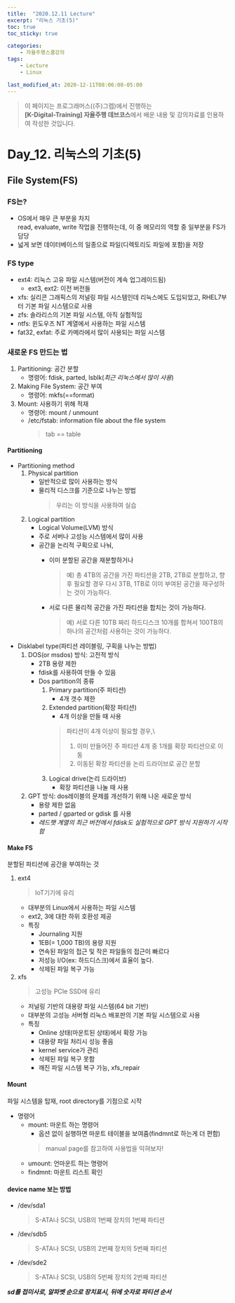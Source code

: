```yaml
---
title:  "2020.12.11 Lecture"
excerpt: "리눅스 기초(5)"
toc: true
toc_sticky: true

categories:
    - 자율주행스쿨강의
tags:
    - Lecture
    - Linux

last_modified_at: 2020-12-11T08:06:00-05:00
---
```


>이 페이지는 프로그래머스((주)그렙)에서 진행하는\
**[K-Digital-Training] 자율주행 데브코스**에서 배운 내용 및 강의자료를 인용하여 작성한 것입니다.

# **Day_12. 리눅스의 기초(5)**

## **File System(FS)**

### **FS는?**
* OS에서 매우 큰 부분을 차지\
read, evaluate, write 작업을 진행하는데, 이 중 메모리의 역할 중 일부분을 FS가 담당
* 넓게 보면 데이터베이스의 일종으로 파일(디렉토리도 파일에 포함)을 저장

### **FS type**
* ext4: 리눅스 고유 파일 시스템(버전이 계속 업그레이드됨)
    * ext3, ext2: 이전 버전들
* xfs: 실리콘 그래픽스의 저널링 파일 시스템인데 리눅스에도 도입되었고, RHEL7부터 기본 파일 시스템으로 사용
* zfs: 솔라리스의 기본 파일 시스템, 아직 실험적임
* ntfs: 윈도우즈 NT 계열에서 사용하는 파일 시스템
* fat32, exfat: 주로 카메라에서 많이 사용되는 파일 시스템

### **새로운 FS 만드는 법**
1. Partitioning: 공간 분할
    * 명령어: fdisk, parted, lsblk(*최근 리눅스에서 많이 사용*)
2. Making File System: 공간 부여
    * 명령어: mkfs(==format)
3. Mount: 사용하기 위해 적재
    * 명령어: mount / unmount
    * /etc/fstab: information file about the file system
        >tab == table

#### **Partitioning**
* Partitioning method
    1. Physical partition
        + 일반적으로 많이 사용하는 방식
        + 물리적 디스크를 기준으로 나누는 방법
            >우리는 이 방식을 사용하여 실습
    2. Logical partition
        + Logical Volume(LVM) 방식
        + 주로 서버나 고성능 시스템에서 많이 사용
        + 공간을 논리적 구획으로 나눠,
            - 이미 분할된 공간을 재분할하거나
                >예) 총 4TB의 공간을 가진 파티션을 2TB, 2TB로 분할하고, 향후 필요할 경우 다시 3TB, 1TB로 이미 부여된 공간을 재구성하는 것이 가능하다.
        
            - 서로 다른 물리적 공간을 가진 파티션을 합치는 것이 가능하다.
                >예) 서로 다른 10TB 짜리 하드디스크 10개를 합쳐서 100TB의 하나의 공간처럼 사용하는 것이 가능하다.
* Disklabel type(파티션 레이블링, 구획을 나누는 방법)
    1. DOS(or msdos) 방식: 고전적 방식
        + 2TB 용량 제한
        + fdisk를 사용하여 만들 수 있음
        + Dos partition의 종류
            1. Primary partition(주 파티션)
                - 4개 갯수 제한
            2. Extended partition(확장 파티션)
                - 4개 이상을 만들 때 사용
                >파티션이 4개 이상이 필요할 경우,\
                >1) 이미 만들어진 주 파티션 4개 중 1개를 확장 파티션으로 이동
                >2) 이동된 확장 파티션을 논리 드라이브로 공간 분할
            3. Logical drive(논리 드라이브)
                - 확장 파티션을 나눌 때 사용
    2. GPT 방식: dos레이블의 문제를 개선하기 위해 나온 새로운 방식
        + 용량 제한 없음
        + parted / gparted or gdisk 를 사용
        + *레드햇 계열의 최근 버전에서 fdisk도 실험적으로 GPT 방식 지원하기 시작함*

#### **Make FS**
분할된 파티션에 공간을 부여하는 것

1. ext4
    >IoT기기에 유리
    * 대부분의 Linux에서 사용하는 파일 시스템
    * ext2, 3에 대한 하위 호환성 제공
    * 특징
        + Journaling 지원
        + 1EB(= 1,000 TB)의 용량 지원
        + 연속된 파일의 접근 및 작은 파일들의 접근이 빠르다
        + 저성능 I/O(ex: 하드디스크)에서 효율이 높다.
        + 삭제된 파일 복구 가능
2. xfs
    >고성능 PCIe SSD에 유리
    * 저널링 기반의 대용량 파일 시스템(64 bit 기반)
    * 대부분의 고성능 서버형 리눅스 배포판의 기본 파일 시스템으로 사용
    * 특징
        + Online 상태(마운트된 상태)에서 확장 가능
        + 대용량 파일 처리시 성능 좋음
        + kernel service가 관리
        + 삭제된 파일 복구 못함
        + 깨진 파일 시스템 복구 가능, xfs_repair
    
#### **Mount**
파일 시스템을 탑재, root directory를 기점으로 시작
* 명령어
    + mount: 마운트 하는 명령어
        - 옵션 없이 실행하면 마운트 테이블을 보여줌(findmnt로 하는게 더 편함)
        >manual page를 참고하여 사용법을 익혀보자!
    + umount: 언마운트 하는 명령어
    + findmnt: 마운트 리스트 확인

#### **device name 보는 방법**
* /dev/sda1
    >S-ATA나 SCSI, USB의 1번째 장치의 1번째 파티션
* /dev/sdb5
    >S-ATA나 SCSI, USB의 2번째 장치의 5번째 파티션
* /dev/sde2
    >S-ATA나 SCSI, USB의 5번째 장치의 2번째 파티션

***sd를 접미사로, 알파벳 순으로 장치표시, 뒤에 숫자로 파티션 순서***
